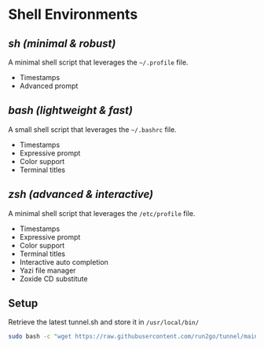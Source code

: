 # Shell Environments

## _sh (minimal & robust)_
A minimal shell script that leverages the `~/.profile` file.<br>
- Timestamps
- Advanced prompt

## _bash (lightweight & fast)_
A small shell script that leverages the `~/.bashrc` file.<br>
- Timestamps
- Expressive prompt
- Color support
- Terminal titles

## _zsh (advanced & interactive)_
A minimal shell script that leverages the `/etc/profile` file.<br>
- Timestamps
- Expressive prompt
- Color support
- Terminal titles
- Interactive auto completion
- Yazi file manager
- Zoxide CD substitute

## Setup
Retrieve the latest tunnel.sh and store it in `/usr/local/bin/`
```sh
sudo bash -c "wget https://raw.githubusercontent.com/run2go/tunnel/main/tunnel.sh -O /usr/local/bin/tunnel.sh"
```
